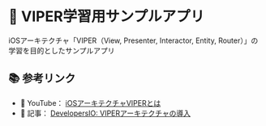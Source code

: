 # 📱 VIPER学習用サンプルアプリ

iOSアーキテクチャ「VIPER（View, Presenter, Interactor, Entity, Router）」の学習を目的としたサンプルアプリ

## 📚 参考リンク

- 🎥 YouTube： [iOSアーキテクチャVIPERとは](https://www.youtube.com/watch?v=ieqNIySokxI&t=74s)
- 📖 記事： [DevelopersIO: VIPERアーキテクチャの導入](https://dev.classmethod.jp/articles/developers-io-2020-viper-architecture)
